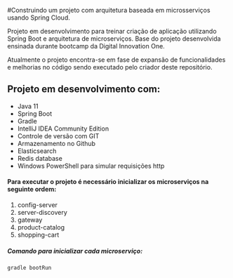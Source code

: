 #Construindo um projeto com arquitetura baseada em microsserviços usando Spring Cloud.

Projeto em desenvolvimento para treinar criação de aplicação utilizando Spring Boot e arquitetura de microserviços. Base do projeto desenvolvida ensinada durante bootcamp da Digital Innovation One.

Atualmente o projeto encontra-se em fase de expansão de funcionalidades e melhorias no código sendo executado pelo criador deste repositório.

## Projeto em desenvolvimento com:

- Java 11
- Spring Boot
- Gradle
- IntelliJ IDEA Community Edition
- Controle de versão com GIT
- Armazenamento no Github
- Elasticsearch
- Redis database
- Windows PowerShell para simular requisições http


#### Para executar o projeto é necessário inicializar os microserviços na seguinte ordem:

1. config-server
2. server-discovery
3. gateway
4. product-catalog
5. shopping-cart


##### Comando para inicializar cada microserviço:
```shell script
gradle bootRun
```